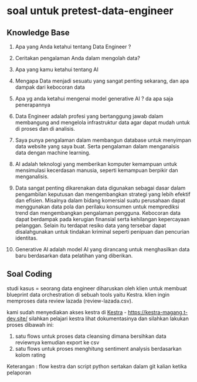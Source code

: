 # soal untuk pretest-data-engineer

## Knowledge Base
1. Apa yang Anda ketahui tentang Data Engineer ?
2. Ceritakan pengalaman Anda dalam mengolah data?
3. Apa yang kamu ketahui tentang AI
4. Mengapa Data menjadi sesuatu yang sangat penting sekarang, dan apa dampak dari kebocoran data
5. Apa yg anda ketahui mengenai model generative AI ? da apa saja penerapannya

1. Data Engineer adalah profesi yang bertanggung jawab dalam membangung and mengelola infrastruktur data agar dapat mudah untuk di proses dan di analisis.
2. Saya punya pengalaman dalam membangun database untuk menyimpan data website yang saya buat. Serta pengalaman dalam menganalsis data dengan machine learning.
3. AI adalah teknologi yang memberikan komputer kemampuan untuk mensimulasi kecerdasan manusia, seperti kemampuan berpikir dan menganalisis. 
4. Data sangat penting dikarenakan data digunakan sebagai dasar dalam pengambilan keputusan  dan mengembangkan strategi yang lebih efektif dan efisien. Misalnya dalam bidang komersial suatu perusahaan dapat menggunakan data pola dan perilaku konsumen untuk memprediksi trend dan mengembangkan pengalaman pengguna.
Kebocoran data dapat berdampak pada kerugian finansial serta kehilangan kepercayaan pelanggan. Selain itu terdapat resiko data yang tersebar dapat disalahgunakan untuk tindakan kriminal seperti penipuan dan pencurian identitas.
5. Generative AI adalah model AI yang dirancang untuk menghasilkan data baru berdasarkan data pelatihan yang diberikan.

## Soal Coding
studi kasus = 
seorang data engineer diharuskan oleh klien untuk membuat
blueprint data orchestration di sebuah tools yaitu Kestra.
klien ingin memproses data review lazada (review-lazada.csv).

kami sudah menyediakan akses kestra di
[Kestra](https://kestra-magang.t-dev.site/) - https://kestra-magang.t-dev.site/ 
silahkan pelajari kestra lihat dokumentasinya 
dan silahkan lakukan proses dibawah ini:

1. satu flows untuk proses data cleansing dimana bersihkan data reviewnya kemudian export ke csv
2. satu flows untuk proses menghitung sentiment analysis berdasarkan kolom rating

Keterangan :
flow kestra dan script python sertakan dalam git kalian ketika pelaporan
